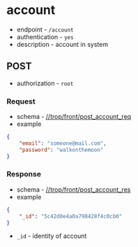 # account

* endpoint - `/account`
* authentication - `yes`
* description - account in system

## POST

* authorization - `root`

### Request

* schema - [//trop/front/post_account_req](../schema/front/post_account_req.json)
* example

```json
{
    "email": "someone@mail.com",
    "password": "walkonthemoon"
}
```

### Response

* schema - [//trop/front/post_account_res](../schema/front/post_account_res.json)
* example

```json
{
    "_id": "5c42d0e4a0a798428f4c0cb0"
}
```

* `_id` - identity of account
